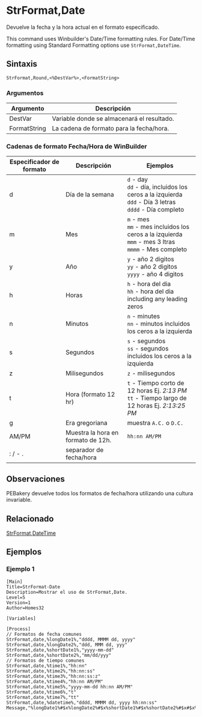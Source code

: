 # StrFormat,Date

Devuelve la fecha y la hora actual en el formato especificado.

This command uses Winbuilder's Date/Time formatting rules. For Date/Time formatting using Standard Formatting options use `StrFormat,DateTime`.

## Sintaxis

```pebakery
StrFormat,Round,<%DestVar%>,<FormatString>
```

### Argumentos

| Argumento | Descripción |
| --- | --- |
| DestVar | Variable donde se almacenará el resultado. |
| FormatString | La cadena de formato para la fecha/hora. |

### Cadenas de formato Fecha/Hora de WinBuilder

| Especificador de formato | Descripción | Ejemplos |
| --- | --- | --- |
| d | Día de la semana | `d` - day<br/>`dd` - día, incluidos los ceros a la izquierda<br/>`ddd` - Día 3 letras<br/>`dddd` - Día completo |
| m | Mes | `m` - mes<br/>`mm` - mes incluidos los ceros a la izquierda<br/>`mmm` - mes 3 ltras<br/>`mmmm` - Mes completo |
| y | Año | `y` - año 2 digitos<br/>`yy` - año 2 digitos<br/>`yyyy` - año 4 digitos |
| h | Horas | `h` - hora del dia<br/>`hh` - hora del dia including any leading zeros |
| n | Minutos | `n` - minutes<br/>`nn` - minutos incluidos los ceros a la izquierda |
| s | Segundos | `s` - segundos<br/>`ss` - segundos incluidos los ceros a la izquierda |
| z | Milisegundos | `z` - milisegundos |
| t | Hora (formato 12 hr) | `t` - Tiempo corto de 12 horas Ej. *2:13 PM*<br/>`tt` - Tiempo largo de 12 horas Ej. *2:13:25 PM* |
| g | Era gregoriana | muestra  `A.C.` o `D.C.` |
| AM/PM | Muestra la hora en formato de 12h. | `hh:nn AM/PM`
| : / - . | separador de fecha/hora |

## Observaciones

PEBakery devuelve todos los formatos de fecha/hora utilizando una cultura invariable.

## Relacionado

[StrFormat,DateTime](./DateTime.md)

## Ejemplos

### Ejemplo 1

```pebakery
[Main]
Title=StrFormat-Date
Description=Mostrar el uso de StrFormat,Date.
Level=5
Version=1
Author=Homes32

[Variables]

[Process]
// Formatos de fecha comunes
StrFormat,date,%longDate1%,"dddd, MMMM dd, yyyy"
StrFormat,date,%longDate2%,"ddd, MMM dd, yyy"
StrFormat,date,%shortDate1%,"yyyy-mm-dd"
StrFormat,date,%shortDate2%,"mm/dd/yyy"
// Formatos de tiempo comunes
StrFormat,date,%time1%,"hh:nn"
StrFormat,date,%time2%,"hh:nn:ss"
StrFormat,date,%time3%,"hh:nn:ss:z"
StrFormat,date,%time4%,"hh:nn AM/PM"
StrFormat,date,%time5%,"yyyy-mm-dd hh:nn AM/PM"
StrFormat,date,%time6%,"t"
StrFormat,date,%time7%,"tt"
StrFormat,date,%datetime%,"dddd, MMMM dd, yyyy hh:nn:ss"
Message,"%longDate1%#$x%longDate2%#$x%shortDate1%#$x%shortDate2%#$x#$x%time1%#$x%time2%#$x%time3%#$x%time4%#$x%time5%#$x%time6%#$x%time7%#$x%datetime%"
```
